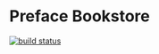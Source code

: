 # Preface Bookstore

[![build 
status](https://tfs.cspc1.uwindsor.ca/0360422-1-2018F/_apis/public/build/definitions/7259af45-b9df-423f-94ba-bf85f4d92265/2/badge)](https://tfs.cspc1.uwindsor.ca/0360422-1-2018F/PrefaceBookStore/_build)
